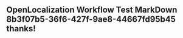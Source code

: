 <properties
ms.topic="hero-topic"
ms.test1="hero-topic"
ms.test2="test"/>

## OpenLocalization Workflow Test MarkDown 8b3f07b5-36f6-427f-9ae8-44667fd95b45 thanks!
